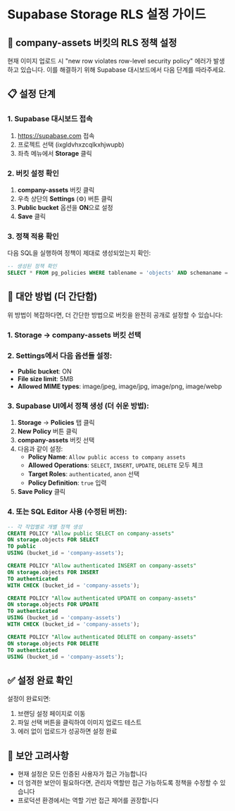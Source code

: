 # Supabase Storage RLS 설정 가이드

## 🔧 company-assets 버킷의 RLS 정책 설정

현재 이미지 업로드 시 "new row violates row-level security policy" 에러가 발생하고 있습니다. 
이를 해결하기 위해 Supabase 대시보드에서 다음 단계를 따라주세요.

## 📋 설정 단계

### 1. Supabase 대시보드 접속
1. https://supabase.com 접속
2. 프로젝트 선택 (ixgldvhxzcqlkxhjwupb)
3. 좌측 메뉴에서 **Storage** 클릭

### 2. 버킷 설정 확인
1. **company-assets** 버킷 클릭
2. 우측 상단의 **Settings** (⚙️) 버튼 클릭
3. **Public bucket** 옵션을 **ON**으로 설정
4. **Save** 클릭

### 3. 정책 적용 확인
다음 SQL을 실행하여 정책이 제대로 생성되었는지 확인:

```sql
-- 생성된 정책 확인
SELECT * FROM pg_policies WHERE tablename = 'objects' AND schemaname = 'storage';
```

## 🔄 대안 방법 (더 간단함)

위 방법이 복잡하다면, 더 간단한 방법으로 버킷을 완전히 공개로 설정할 수 있습니다:

### 1. Storage → company-assets 버킷 선택
### 2. Settings에서 다음 옵션들 설정:
- **Public bucket**: ON
- **File size limit**: 5MB
- **Allowed MIME types**: image/jpeg, image/jpg, image/png, image/webp

### 3. Supabase UI에서 정책 생성 (더 쉬운 방법):

1. **Storage** → **Policies** 탭 클릭
2. **New Policy** 버튼 클릭  
3. **company-assets** 버킷 선택
4. 다음과 같이 설정:
   - **Policy Name**: `Allow public access to company assets`
   - **Allowed Operations**: `SELECT`, `INSERT`, `UPDATE`, `DELETE` 모두 체크
   - **Target Roles**: `authenticated`, `anon` 선택
   - **Policy Definition**: `true` 입력
5. **Save Policy** 클릭

### 4. 또는 SQL Editor 사용 (수정된 버전):

```sql
-- 각 작업별로 개별 정책 생성
CREATE POLICY "Allow public SELECT on company-assets"
ON storage.objects FOR SELECT
TO public
USING (bucket_id = 'company-assets');

CREATE POLICY "Allow authenticated INSERT on company-assets" 
ON storage.objects FOR INSERT
TO authenticated
WITH CHECK (bucket_id = 'company-assets');

CREATE POLICY "Allow authenticated UPDATE on company-assets"
ON storage.objects FOR UPDATE  
TO authenticated
USING (bucket_id = 'company-assets')
WITH CHECK (bucket_id = 'company-assets');

CREATE POLICY "Allow authenticated DELETE on company-assets"
ON storage.objects FOR DELETE
TO authenticated
USING (bucket_id = 'company-assets');
```

## ✅ 설정 완료 확인

설정이 완료되면:
1. 브랜딩 설정 페이지로 이동
2. 파일 선택 버튼을 클릭하여 이미지 업로드 테스트
3. 에러 없이 업로드가 성공하면 설정 완료

## 🔐 보안 고려사항

- 현재 설정은 모든 인증된 사용자가 접근 가능합니다
- 더 엄격한 보안이 필요하다면, 관리자 역할만 접근 가능하도록 정책을 수정할 수 있습니다
- 프로덕션 환경에서는 역할 기반 접근 제어를 권장합니다